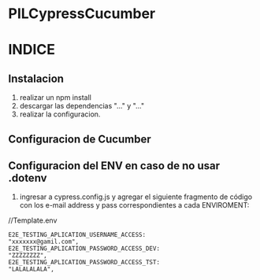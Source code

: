 # PILCypressCucumber

# INDICE

## Instalacion

1. realizar un npm install
2. descargar las dependencias "..." y "..."
3. realizar la configuracion.

## Configuracion de Cucumber

## Configuracion del ENV en caso de no usar .dotenv

1. ingresar a cypress.config.js y agregar el siguiente fragmento de código con los e-mail address y pass correspondientes a cada ENVIROMENT:

//Template.env

    E2E_TESTING_APLICATION_USERNAME_ACCESS:
    "xxxxxxx@gamil.com",
    E2E_TESTING_APLICATION_PASSWORD_ACCESS_DEV:
    "ZZZZZZZZ",
    E2E_TESTING_APLICATION_PASSWORD_ACCESS_TST:
    "LALALALALA",
